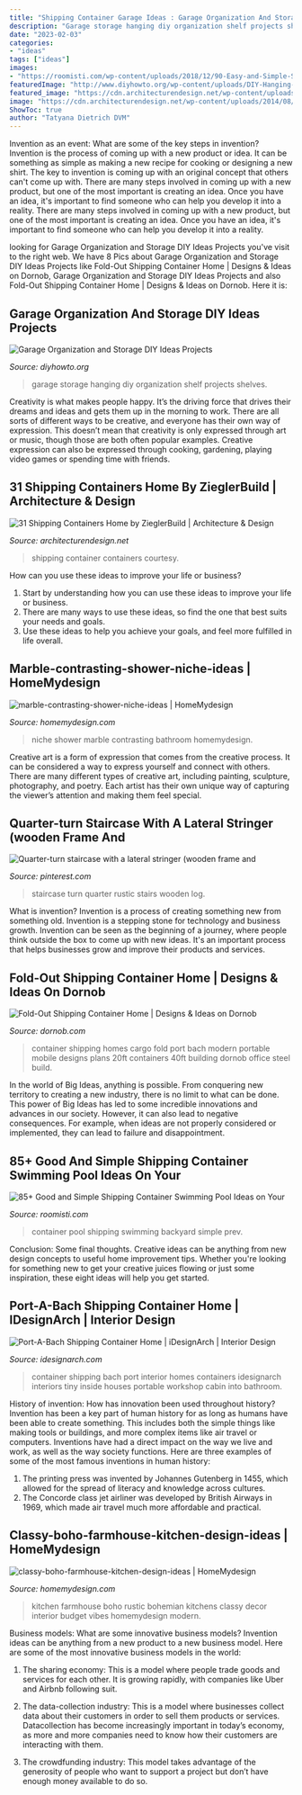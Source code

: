 ```yaml
---
title: "Shipping Container Garage Ideas : Garage Organization And Storage Diy Ideas Projects"
description: "Garage storage hanging diy organization shelf projects shelves"
date: "2023-02-03"
categories:
- "ideas"
tags: ["ideas"]
images:
- "https://roomisti.com/wp-content/uploads/2018/12/90-Easy-and-Simple-Shipping-Container-Swimming-Pool-Ideas-on-Your-Backyard-90.jpg"
featuredImage: "http://www.diyhowto.org/wp-content/uploads/DIY-Hanging-Storage-Shelf-Garage-Organization-and-Storage-DIY-Ideas-Projects-DIYHowto.jpg"
featured_image: "https://cdn.architecturendesign.net/wp-content/uploads/2014/08/31-Shipping-Container-House-11.jpg"
image: "https://cdn.architecturendesign.net/wp-content/uploads/2014/08/31-Shipping-Container-House-11.jpg"
ShowToc: true
author: "Tatyana Dietrich DVM"
---
```



Invention as an event: What are some of the key steps in invention?
Invention is the process of coming up with a new product or idea. It can be something as simple as making a new recipe for cooking or designing a new shirt. The key to invention is coming up with an original concept that others can't come up with. There are many steps involved in coming up with a new product, but one of the most important is creating an idea. Once you have an idea, it's important to find someone who can help you develop it into a reality. There are many steps involved in coming up with a new product, but one of the most important is creating an idea. Once you have an idea, it's important to find someone who can help you develop it into a reality.

	

		
looking for Garage Organization and Storage DIY Ideas Projects you've visit to the right web. We have 8 Pics about Garage Organization and Storage DIY Ideas Projects like Fold-Out Shipping Container Home | Designs &amp; Ideas on Dornob, Garage Organization and Storage DIY Ideas Projects and also Fold-Out Shipping Container Home | Designs &amp; Ideas on Dornob. Here it is:
		
    
## Garage Organization And Storage DIY Ideas Projects

<img loading=lazy src="http://www.diyhowto.org/wp-content/uploads/DIY-Hanging-Storage-Shelf-Garage-Organization-and-Storage-DIY-Ideas-Projects-DIYHowto.jpg" onerror="this.onerror=null;this.src='https://tse4.mm.bing.net/th?id=OIP.Y_4U2XZg-BCZm9AKLa4UZwHaJ-&amp;pid=15.1';" alt="Garage Organization and Storage DIY Ideas Projects">

_Source: diyhowto.org_

>garage storage hanging diy organization shelf projects shelves. 

	

Creativity is what makes people happy. It’s the driving force that drives their dreams and ideas and gets them up in the morning to work. There are all sorts of different ways to be creative, and everyone has their own way of expression. This doesn’t mean that creativity is only expressed through art or music, though those are both often popular examples. Creative expression can also be expressed through cooking, gardening, playing video games or spending time with friends.

    
## 31 Shipping Containers Home By ZieglerBuild | Architecture &amp; Design

<img loading=lazy src="https://cdn.architecturendesign.net/wp-content/uploads/2014/08/31-Shipping-Container-House-11.jpg" onerror="this.onerror=null;this.src='https://tse3.mm.bing.net/th?id=OIP.va9qemF9akcyhsOU2yskJQHaFj&amp;pid=15.1';" alt="31 Shipping Containers Home by ZieglerBuild | Architecture &amp; Design">

_Source: architecturendesign.net_

>shipping container containers courtesy. 

	

How can you use these ideas to improve your life or business?
1. Start by understanding how you can use these ideas to improve your life or business.
2. There are many ways to use these ideas, so find the one that best suits your needs and goals.
3. Use these ideas to help you achieve your goals, and feel more fulfilled in life overall.

    
## Marble-contrasting-shower-niche-ideas | HomeMydesign

<img loading=lazy src="https://homemydesign.com/wp-content/uploads/2019/10/marble-contrasting-shower-niche-ideas.jpg" onerror="this.onerror=null;this.src='https://tse4.mm.bing.net/th?id=OIP.d_jiH9Pm_OB62SVnxkVicwHaLN&amp;pid=15.1';" alt="marble-contrasting-shower-niche-ideas | HomeMydesign">

_Source: homemydesign.com_

>niche shower marble contrasting bathroom homemydesign. 

	

Creative art is a form of expression that comes from the creative process. It can be considered a way to express yourself and connect with others. There are many different types of creative art, including painting, sculpture, photography, and poetry. Each artist has their own unique way of capturing the viewer’s attention and making them feel special.

    
## Quarter-turn Staircase With A Lateral Stringer (wooden Frame And

<img loading=lazy src="https://i.pinimg.com/736x/9e/7e/1a/9e7e1a7d6b84aadd799737201822555a--rustic-staircase-wooden-steps.jpg" onerror="this.onerror=null;this.src='https://tse4.mm.bing.net/th?id=OIP.JL9s9WMalqa_VjtArbXWrgHaJ3&amp;pid=15.1';" alt="Quarter-turn staircase with a lateral stringer (wooden frame and">

_Source: pinterest.com_

>staircase turn quarter rustic stairs wooden log. 

	

What is invention?
Invention is a process of creating something new from something old. Invention is a stepping stone for technology and business growth. Invention can be seen as the beginning of a journey, where people think outside the box to come up with new ideas. It's an important process that helps businesses grow and improve their products and services.

    
## Fold-Out Shipping Container Home | Designs &amp; Ideas On Dornob

<img loading=lazy src="https://dornob.com/wp-content/uploads/2012/11/cargo-container-home.jpg" onerror="this.onerror=null;this.src='https://tse3.mm.bing.net/th?id=OIP.AZkrx4NYwIoRhIvJjek8LAAAAA&amp;pid=15.1';" alt="Fold-Out Shipping Container Home | Designs &amp; Ideas on Dornob">

_Source: dornob.com_

>container shipping homes cargo fold port bach modern portable mobile designs plans 20ft containers 40ft building dornob office steel build. 

	

In the world of Big Ideas, anything is possible. From conquering new territory to creating a new industry, there is no limit to what can be done. This power of Big Ideas has led to some incredible innovations and advances in our society. However, it can also lead to negative consequences. For example, when ideas are not properly considered or implemented, they can lead to failure and disappointment.

    
## 85+ Good And Simple Shipping Container Swimming Pool Ideas On Your

<img loading=lazy src="https://roomisti.com/wp-content/uploads/2018/12/90-Easy-and-Simple-Shipping-Container-Swimming-Pool-Ideas-on-Your-Backyard-90.jpg" onerror="this.onerror=null;this.src='https://tse2.mm.bing.net/th?id=OIP.zFq-3aATCBFupOJT_Kk0CAHaLF&amp;pid=15.1';" alt="85+ Good and Simple Shipping Container Swimming Pool Ideas on Your">

_Source: roomisti.com_

>container pool shipping swimming backyard simple prev. 

	

Conclusion: Some final thoughts.
Creative ideas can be anything from new design concepts to useful home improvement tips. Whether you're looking for something new to get your creative juices flowing or just some inspiration, these eight ideas will help you get started.

    
## Port-A-Bach Shipping Container Home | IDesignArch | Interior Design

<img loading=lazy src="http://www.idesignarch.com/wp-content/uploads/Port-A-Bach-Container-Home_5.jpeg" onerror="this.onerror=null;this.src='https://tse3.mm.bing.net/th?id=OIP.9EQY74ZjSsDgWGC_4s4DMAHaK7&amp;pid=15.1';" alt="Port-A-Bach Shipping Container Home | iDesignArch | Interior Design">

_Source: idesignarch.com_

>container shipping bach port interior homes containers idesignarch interiors tiny inside houses portable workshop cabin into bathroom. 

	

History of invention: How has innovation been used throughout history?
Invention has been a key part of human history for as long as humans have been able to create something. This includes both the simple things like making tools or buildings, and more complex items like air travel or computers. Inventions have had a direct impact on the way we live and work, as well as the way society functions. 
Here are three examples of some of the most famous inventions in human history: 

1) The printing press was invented by Johannes Gutenberg in 1455, which allowed for the spread of literacy and knowledge across cultures. 
2) The Concorde class jet airliner was developed by British Airways in 1969, which made air travel much more affordable and practical.

    
## Classy-boho-farmhouse-kitchen-design-ideas | HomeMydesign

<img loading=lazy src="https://homemydesign.com/wp-content/uploads/2019/08/classy-boho-farmhouse-kitchen-design-ideas.jpg" onerror="this.onerror=null;this.src='https://tse3.mm.bing.net/th?id=OIP.NBrgVdcyJRB9wF_C9ani2wHaLG&amp;pid=15.1';" alt="classy-boho-farmhouse-kitchen-design-ideas | HomeMydesign">

_Source: homemydesign.com_

>kitchen farmhouse boho rustic bohemian kitchens classy decor interior budget vibes homemydesign modern. 

	

Business models: What are some innovative business models?
Invention ideas can be anything from a new product to a new business model. Here are some of the most innovative business models in the world:
1. The sharing economy: This is a model where people trade goods and services for each other. It is growing rapidly, with companies like Uber and Airbnb following suit.

2. The data-collection industry: This is a model where businesses collect data about their customers in order to sell them products or services. Datacollection has become increasingly important in today’s economy, as more and more companies need to know how their customers are interacting with them.

3. The crowdfunding industry: This model takes advantage of the generosity of people who want to support a project but don’t have enough money available to do so.

